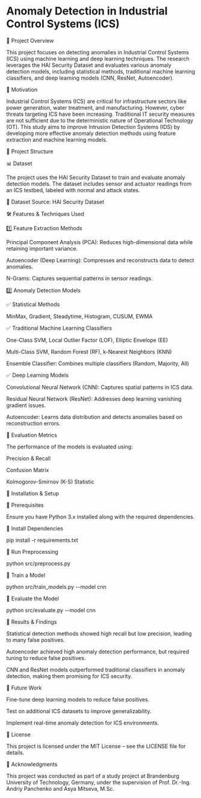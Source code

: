 # Anomaly Detection in Industrial Control Systems (ICS)

📌 Project Overview

This project focuses on detecting anomalies in Industrial Control Systems (ICS) using machine learning and deep learning techniques. The research leverages the HAI Security Dataset and evaluates various anomaly detection models, including statistical methods, traditional machine learning classifiers, and deep learning models (CNN, ResNet, Autoencoder).

🎯 Motivation

Industrial Control Systems (ICS) are critical for infrastructure sectors like power generation, water treatment, and manufacturing. However, cyber threats targeting ICS have been increasing. Traditional IT security measures are not sufficient due to the deterministic nature of Operational Technology (OT). This study aims to improve Intrusion Detection Systems (IDS) by developing more effective anomaly detection methods using feature extraction and machine learning models.

📂 Project Structure


📊 Dataset

The project uses the HAI Security Dataset to train and evaluate anomaly detection models. The dataset includes sensor and actuator readings from an ICS testbed, labeled with normal and attack states.

🔗 Dataset Source: HAI Security Dataset

🛠️ Features & Techniques Used

1️⃣ Feature Extraction Methods

Principal Component Analysis (PCA): Reduces high-dimensional data while retaining important variance.

Autoencoder (Deep Learning): Compresses and reconstructs data to detect anomalies.

N-Grams: Captures sequential patterns in sensor readings.

2️⃣ Anomaly Detection Models

✅ Statistical Methods

MinMax, Gradient, Steadytime, Histogram, CUSUM, EWMA

✅ Traditional Machine Learning Classifiers

One-Class SVM, Local Outlier Factor (LOF), Elliptic Envelope (EE)

Multi-Class SVM, Random Forest (RF), k-Nearest Neighbors (KNN)

Ensemble Classifier: Combines multiple classifiers (Random, Majority, All)

✅ Deep Learning Models

Convolutional Neural Network (CNN): Captures spatial patterns in ICS data.

Residual Neural Network (ResNet): Addresses deep learning vanishing gradient issues.

Autoencoder: Learns data distribution and detects anomalies based on reconstruction errors.

🔬 Evaluation Metrics

The performance of the models is evaluated using:

Precision & Recall

Confusion Matrix

Kolmogorov-Smirnov (K-S) Statistic

🚀 Installation & Setup

🔹 Prerequisites

Ensure you have Python 3.x installed along with the required dependencies.

🔹 Install Dependencies

pip install -r requirements.txt

🔹 Run Preprocessing

python src/preprocess.py

🔹 Train a Model

python src/train_models.py --model cnn

🔹 Evaluate the Model

python src/evaluate.py --model cnn

📌 Results & Findings

Statistical detection methods showed high recall but low precision, leading to many false positives.

Autoencoder achieved high anomaly detection performance, but required tuning to reduce false positives.

CNN and ResNet models outperformed traditional classifiers in anomaly detection, making them promising for ICS security.

📝 Future Work

Fine-tune deep learning models to reduce false positives.

Test on additional ICS datasets to improve generalizability.

Implement real-time anomaly detection for ICS environments.

📜 License

This project is licensed under the MIT License – see the LICENSE file for details.

🙌 Acknowledgments

This project was conducted as part of a study project at Brandenburg University of Technology, Germany, under the supervision of Prof. Dr.-Ing. Andriy Panchenko and Asya Mitseva, M.Sc.
